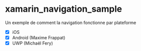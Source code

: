 # xamarin_navigation_sample

Un exemple de comment la navigation fonctionne par plateforme
* [x]  iOS
* [x]  Android (Maxime Frappat) 
* [x]  UWP (Michaël Fery)
